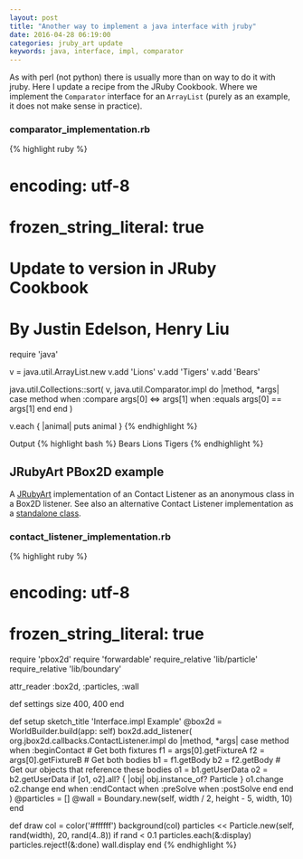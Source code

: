 ```yaml
---
layout: post
title: "Another way to implement a java interface with jruby"
date: 2016-04-28 06:19:00
categories: jruby_art update
keywords: java, interface, impl, comparator
---
```


As with perl (not python) there is usually more than on way to do it with jruby.  Here I update a recipe from the JRuby Cookbook. Where we implement the `Comparator` interface for an `ArrayList` (purely as an example, it does not make sense in practice).

### comparator_implementation.rb ###

{% highlight ruby %}
# encoding: utf-8
# frozen_string_literal: true
# Update to version in JRuby Cookbook
# By Justin Edelson, Henry Liu
require 'java'

v = java.util.ArrayList.new
v.add 'Lions'
v.add 'Tigers'
v.add 'Bears'

java.util.Collections::sort(
  v, java.util.Comparator.impl do |method, *args|
    case method
    when :compare
      args[0] <=> args[1]
    when :equals
      args[0] == args[1]
    end
  end
)

v.each { |animal| puts animal }
{% endhighlight %}

Output
{% highlight bash %}
Bears
Lions
Tigers
{% endhighlight %}

## JRubyArt PBox2D example ##

A [JRubyArt][jruby_art] implementation of an Contact Listener as an anonymous class in a Box2D listener. See also an alternative Contact Listener implementation as a [standalone class][].

### contact_listener_implementation.rb ###

{% highlight ruby %}
# encoding: utf-8
# frozen_string_literal: true
require 'pbox2d'
require 'forwardable'
require_relative 'lib/particle'
require_relative 'lib/boundary'

attr_reader :box2d, :particles, :wall

def settings
  size 400, 400
end

def setup
  sketch_title 'Interface.impl Example'
  @box2d = WorldBuilder.build(app: self)
  box2d.add_listener(
    org.jbox2d.callbacks.ContactListener.impl do |method, *args|
      case method
      when :beginContact
        # Get both fixtures
        f1 = args[0].getFixtureA
        f2 = args[0].getFixtureB
        # Get both bodies
        b1 = f1.getBody
        b2 = f2.getBody
        # Get our objects that reference these bodies
        o1 = b1.getUserData
        o2 = b2.getUserData
        if [o1, o2].all? { |obj| obj.instance_of? Particle }
          o1.change
          o2.change
        end
      when :endContact
      when :preSolve
      when :postSolve
      end
    end
  )
  @particles = []
  @wall = Boundary.new(self, width / 2, height - 5, width, 10)
end

def draw
  col = color('#ffffff')
  background(col)
  particles << Particle.new(self, rand(width), 20, rand(4..8)) if rand < 0.1
  particles.each(&:display)
  particles.reject!(&:done)
  wall.display
end
{% endhighlight %}

[standalone class]:https://github.com/ruby-processing/jbox2d/blob/master/examples/test_contact/lib/custom_listener.rb
[jruby_art]:https://ruby-processing.github.io/index.html
